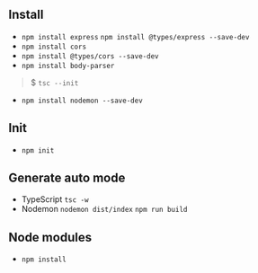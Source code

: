 ## Install
- `npm install express`
  `npm install @types/express --save-dev`
- `npm install cors`
- `npm install @types/cors --save-dev`
- `npm install body-parser`
>$ `tsc --init`
- `npm install nodemon --save-dev`

## Init
- `npm init`

## Generate auto mode
- TypeScript
  `tsc -w`
- Nodemon
  `nodemon dist/index`
  `npm run build`

## Node modules 
- `npm install`